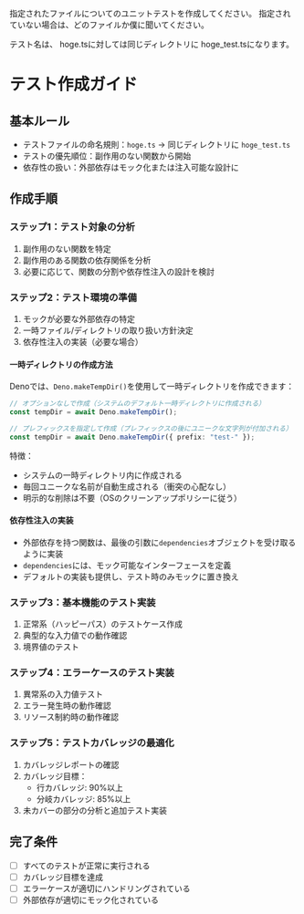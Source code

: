 指定されたファイルについてのユニットテストを作成してください。
指定されていない場合は、どのファイルか僕に聞いてください。

テスト名は、 hoge.tsに対しては同じディレクトリに hoge_test.tsになります。

# テスト作成ガイド

## 基本ルール

- テストファイルの命名規則：`hoge.ts` → 同じディレクトリに `hoge_test.ts`
- テストの優先順位：副作用のない関数から開始
- 依存性の扱い：外部依存はモック化または注入可能な設計に

## 作成手順

### ステップ1：テスト対象の分析

1. 副作用のない関数を特定
2. 副作用のある関数の依存関係を分析
3. 必要に応じて、関数の分割や依存性注入の設計を検討

### ステップ2：テスト環境の準備

1. モックが必要な外部依存の特定
2. 一時ファイル/ディレクトリの取り扱い方針決定
3. 依存性注入の実装（必要な場合）

#### 一時ディレクトリの作成方法

Denoでは、`Deno.makeTempDir()`を使用して一時ディレクトリを作成できます：

```typescript
// オプションなしで作成（システムのデフォルト一時ディレクトリに作成される）
const tempDir = await Deno.makeTempDir();

// プレフィックスを指定して作成（プレフィックスの後にユニークな文字列が付加される）
const tempDir = await Deno.makeTempDir({ prefix: "test-" });
```

特徴：

- システムの一時ディレクトリ内に作成される
- 毎回ユニークな名前が自動生成される（衝突の心配なし）
- 明示的な削除は不要（OSのクリーンアップポリシーに従う）

#### 依存性注入の実装

- 外部依存を持つ関数は、最後の引数に`dependencies`オブジェクトを受け取るように実装
- `dependencies`には、モック可能なインターフェースを定義
- デフォルトの実装も提供し、テスト時のみモックに置き換え

### ステップ3：基本機能のテスト実装

1. 正常系（ハッピーパス）のテストケース作成
2. 典型的な入力値での動作確認
3. 境界値のテスト

### ステップ4：エラーケースのテスト実装

1. 異常系の入力値テスト
2. エラー発生時の動作確認
3. リソース制約時の動作確認

### ステップ5：テストカバレッジの最適化

1. カバレッジレポートの確認
2. カバレッジ目標：
   - 行カバレッジ: 90%以上
   - 分岐カバレッジ: 85%以上
3. 未カバーの部分の分析と追加テスト実装

## 完了条件

- [ ] すべてのテストが正常に実行される
- [ ] カバレッジ目標を達成
- [ ] エラーケースが適切にハンドリングされている
- [ ] 外部依存が適切にモック化されている
